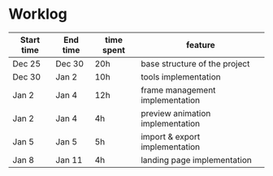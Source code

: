 # Worklog  
  
| Start time  | End time | time spent | feature |
|-----------|-------------|-------------|-------------|
| Dec 25 | Dec 30 | 20h | base structure of the project |
| Dec 30 | Jan 2 | 10h | tools implementation |
| Jan 2 | Jan 4 | 12h | frame management implementation |
| Jan 2 | Jan 4 | 4h | preview animation implementation |
| Jan 5 | Jan 5 | 5h | import & export implementation |
| Jan 8 | Jan 11 | 4h | landing page implementation |
